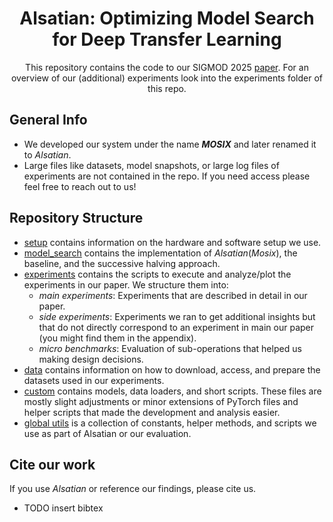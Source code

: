 <h1 align="center">Alsatian: Optimizing Model Search for Deep Transfer Learning</h1>
<p align="center">This repository contains the code to our SIGMOD 2025 <a href=""> paper<a/>. For an overview of our (additional) 
experiments look into the experiments folder of this repo.<p/>

## General Info

- We developed our system under the name **_MOSIX_** and later renamed it to _Alsatian_.
- Large files like datasets, model snapshots, or large log files of experiments are not contained in the repo. If you
  need access please feel free to reach out to us!

## Repository Structure

- [setup](setup) contains information on the hardware and software setup we use.
- [model_search](model_search) contains the implementation of _Alsatian_(_Mosix_), the baseline, and the successive
  halving approach.
- [experiments](experiments) contains the scripts to execute and analyze/plot the experiments in our paper. We structure
  them into:
    - _main experiments_: Experiments that are described in detail in our paper.
    - _side experiments_: Experiments we ran to get additional insights but that do not directly correspond
      to an experiment in main our paper (you might find them in the appendix).
    - _micro benchmarks_: Evaluation of sub-operations that helped us making design decisions.
- [data](data) contains information on how to download, access, and prepare the datasets used in our experiments.
- [custom](custom) contains models, data loaders, and short scripts. These files are mostly slight adjustments
  or minor extensions of PyTorch files and helper scripts that made the development and analysis easier.
- [global utils](global_utils) is a collection of constants, helper methods, and scripts we use as part of Alsatian or our
  evaluation.

## Cite our work

If you use _Alsatian_ or reference our findings, please cite us.
 
- TODO insert bibtex

[//]: # (- [//]: # &#40;```bibtex&#41;)

[//]: # (@article{KEY,)

[//]: # (  author    = {},)

[//]: # (  title     = {},)

[//]: # (  journal   = {},)

[//]: # (  volume    = {},)

[//]: # (  number    = {},)

[//]: # (  year      = {},)

[//]: # (  pages     = {},)

[//]: # (  doi       = {})

[//]: # (})

[//]: # (```)

